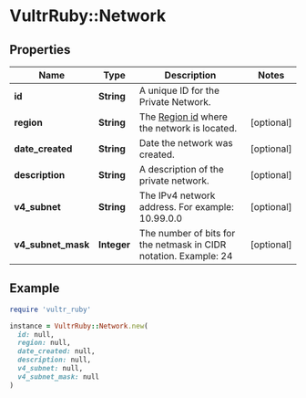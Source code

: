 # VultrRuby::Network

## Properties

| Name | Type | Description | Notes |
| ---- | ---- | ----------- | ----- |
| **id** | **String** | A unique ID for the Private Network. |  |
| **region** | **String** | The [Region id](#operation/list-regions) where the network is located. | [optional] |
| **date_created** | **String** | Date the network was created. | [optional] |
| **description** | **String** | A description of the private network. | [optional] |
| **v4_subnet** | **String** | The IPv4 network address. For example: 10.99.0.0 | [optional] |
| **v4_subnet_mask** | **Integer** | The number of bits for the netmask in CIDR notation. Example: 24 | [optional] |

## Example

```ruby
require 'vultr_ruby'

instance = VultrRuby::Network.new(
  id: null,
  region: null,
  date_created: null,
  description: null,
  v4_subnet: null,
  v4_subnet_mask: null
)
```

